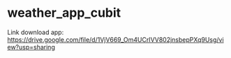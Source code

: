 # weather_app_cubit
Link download app: https://drive.google.com/file/d/1VjV669_Om4UCrIVV802jnsbepPXq9Usg/view?usp=sharing
